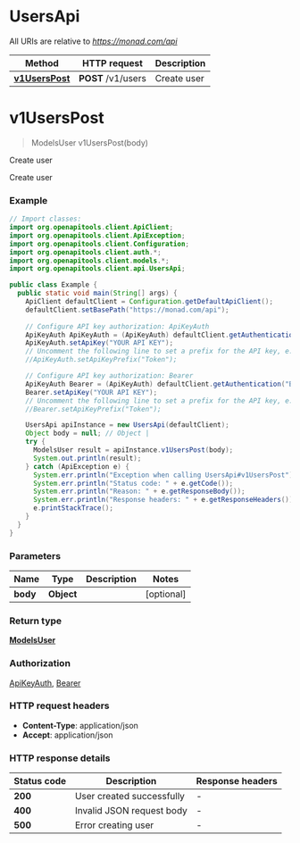 # UsersApi

All URIs are relative to *https://monad.com/api*

| Method | HTTP request | Description |
|------------- | ------------- | -------------|
| [**v1UsersPost**](UsersApi.md#v1UsersPost) | **POST** /v1/users | Create user |


<a id="v1UsersPost"></a>
# **v1UsersPost**
> ModelsUser v1UsersPost(body)

Create user

Create user

### Example
```java
// Import classes:
import org.openapitools.client.ApiClient;
import org.openapitools.client.ApiException;
import org.openapitools.client.Configuration;
import org.openapitools.client.auth.*;
import org.openapitools.client.models.*;
import org.openapitools.client.api.UsersApi;

public class Example {
  public static void main(String[] args) {
    ApiClient defaultClient = Configuration.getDefaultApiClient();
    defaultClient.setBasePath("https://monad.com/api");
    
    // Configure API key authorization: ApiKeyAuth
    ApiKeyAuth ApiKeyAuth = (ApiKeyAuth) defaultClient.getAuthentication("ApiKeyAuth");
    ApiKeyAuth.setApiKey("YOUR API KEY");
    // Uncomment the following line to set a prefix for the API key, e.g. "Token" (defaults to null)
    //ApiKeyAuth.setApiKeyPrefix("Token");

    // Configure API key authorization: Bearer
    ApiKeyAuth Bearer = (ApiKeyAuth) defaultClient.getAuthentication("Bearer");
    Bearer.setApiKey("YOUR API KEY");
    // Uncomment the following line to set a prefix for the API key, e.g. "Token" (defaults to null)
    //Bearer.setApiKeyPrefix("Token");

    UsersApi apiInstance = new UsersApi(defaultClient);
    Object body = null; // Object | 
    try {
      ModelsUser result = apiInstance.v1UsersPost(body);
      System.out.println(result);
    } catch (ApiException e) {
      System.err.println("Exception when calling UsersApi#v1UsersPost");
      System.err.println("Status code: " + e.getCode());
      System.err.println("Reason: " + e.getResponseBody());
      System.err.println("Response headers: " + e.getResponseHeaders());
      e.printStackTrace();
    }
  }
}
```

### Parameters

| Name | Type | Description  | Notes |
|------------- | ------------- | ------------- | -------------|
| **body** | **Object**|  | [optional] |

### Return type

[**ModelsUser**](ModelsUser.md)

### Authorization

[ApiKeyAuth](../README.md#ApiKeyAuth), [Bearer](../README.md#Bearer)

### HTTP request headers

 - **Content-Type**: application/json
 - **Accept**: application/json

### HTTP response details
| Status code | Description | Response headers |
|-------------|-------------|------------------|
| **200** | User created successfully |  -  |
| **400** | Invalid JSON request body |  -  |
| **500** | Error creating user |  -  |

